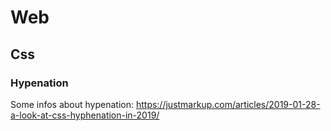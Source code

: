 # Web

## Css

### Hypenation

Some infos about hypenation: https://justmarkup.com/articles/2019-01-28-a-look-at-css-hyphenation-in-2019/
